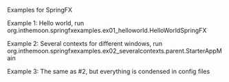 Examples for SpringFX

Example 1: Hello world, run org.inthemoon.springfxexamples.ex01_helloworld.HelloWorldSpringFX

Example 2: Several contexts for different windows, run org.inthemoon.springfxexamples.ex02_severalcontexts.parent.StarterAppMain

Example 3: The same as #2, but everything is condensed in config files